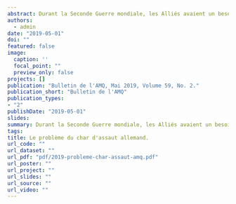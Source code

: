 ```yaml
---
abstract: Durant la Seconde Guerre mondiale, les Alliés avaient un besoin criant d’estimer avec précision la quantité de matériel militaire que l’Allemagne nazie produisait. Les estimations provenant des services de renseignements habituels étaient contradictoires et incertaines. Les gouvernements britanniques et américains se tournèrent donc vers des statisticiens pour savoir si leurs estimations pouvaient être améliorées. Nous présenterons une introduction aux notions mathématiques utilisées.
authors: 
  - admin
date: "2019-05-01"
doi: ""
featured: false
image:
  caption: ''
  focal_point: ""
  preview_only: false
projects: []
publication: "Bulletin de l'AMQ, Mai 2019, Volume 59, No. 2."
publication_short: "Bulletin de l'AMQ"
publication_types:
- "2"
publishDate: "2019-05-01"
slides: 
summary: Durant la Seconde Guerre mondiale, les Alliés avaient un besoin criant d’estimer avec précision la quantité de matériel militaire que l’Allemagne nazie produisait. Les estimations provenant des services de renseignements habituels étaient contradictoires et incertaines. Les gouvernements britanniques et américains se tournèrent donc vers des statisticiens pour savoir si leurs estimations pouvaient être améliorées. Nous présenterons une introduction aux notions mathématiques utilisées.
tags:
title: Le problème du char d'assaut allemand.
url_code: ""
url_dataset: ""
url_pdf: "pdf/2019-probleme-char-assaut-amq.pdf"
url_poster: ""
url_project: ""
url_slides: ""
url_source: ""
url_video: ""
---
```


